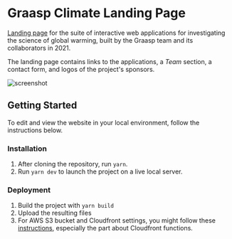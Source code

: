 # Graasp Climate Landing Page

[Landing page](https://climate.graasp.org) for the suite of interactive web applications for investigating the science of global warming, built by the Graasp team and its collaborators in 2021.

The landing page contains links to the applications, a _Team_ section, a contact form, and logos of the project's sponsors.

![screenshot](https://user-images.githubusercontent.com/19311953/138866621-f55abf6f-b78a-48bf-bb12-cdc1d52c92d1.png)

## Getting Started

To edit and view the website in your local environment, follow the instructions below.

### Installation

1. After cloning the repository, run `yarn`.
2. Run `yarn dev` to launch the project on a live local server. 

### Deployment

1. Build the project with `yarn build`
2. Upload the resulting files
3. For AWS S3 bucket and Cloudfront settings, you might follow these [instructions](https://docs.astro.build/en/guides/deploy/aws/), especially the part about Cloudfront functions. 